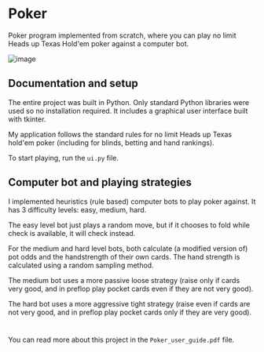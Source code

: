 # Poker
Poker program implemented from scratch, where you can play no limit Heads up Texas Hold'em poker against a computer bot. 

![image](https://github.com/flavieq88/poker/assets/166056837/e2fb3260-1384-44fd-9eb9-e966a97f0987)

## Documentation and setup
The entire project was built in Python. Only standard Python libraries were used so no installation required.
It includes a graphical user interface built with tkinter.
 
My application follows the standard rules for no limit Heads up Texas hold'em poker (including for blinds, betting and hand rankings). 

To start playing, run the `ui.py` file.

## Computer bot and playing strategies
I implemented heuristics (rule based) computer bots to play poker against. 
It has 3 difficulty levels: easy, medium, hard.

The easy level bot just plays a random move, but if it chooses to fold while check is available, it will check instead.

For the medium and hard level bots, both calculate (a modified version of) pot odds and the handstrength of their own cards. The hand strength is calculated using a random sampling method.

The medium bot uses a more passive loose strategy (raise only if cards very good, and in preflop play pocket cards even if they are not very good).

The hard bot uses a more aggressive tight strategy (raise even if cards are not very good, and in preflop play pocket cards only if they are very good).

#
You can read more about this project in the `Poker_user_guide.pdf` file.
